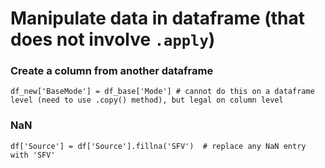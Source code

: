 # Manipulate data in dataframe (that does not involve `.apply`)


### Create a column from another dataframe
```
df_new['BaseMode'] = df_base['Mode'] # cannot do this on a dataframe level (need to use .copy() method), but legal on column level
```

### NaN
```
df['Source'] = df['Source'].fillna('SFV')  # replace any NaN entry with 'SFV'
```
